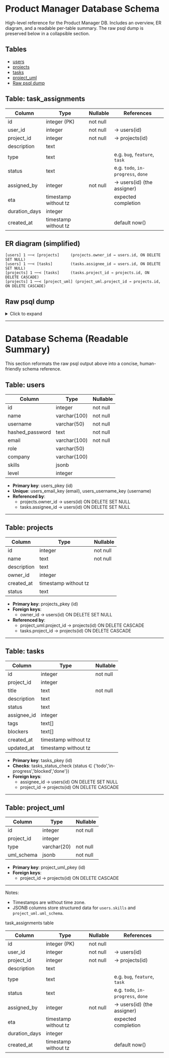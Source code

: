 # Product Manager Database Schema

High-level reference for the Product Manager DB. Includes an overview, ER diagram, and a readable per-table summary. The raw psql dump is preserved below in a collapsible section.

## Tables

- [users](#table-users)
- [projects](#table-projects)
- [tasks](#table-tasks)
- [project_uml](#table-project_uml)
- [Raw psql dump](#raw-psql-dump)

## Table: task_assignments

| Column       | Type                 | Nullable | References                         |
| ------------ | -------------------- | -------- | ---------------------------------- |
| id           | integer (PK)         | not null |                                    |
| user_id      | integer              | not null | → users(id)                        |
| project_id   | integer              | not null | → projects(id)                     |
| description  | text                 |          |                                    |
| type         | text                 |          | e.g. `bug`, `feature`, `task`      |
| status       | text                 |          | e.g. `todo`, `in-progress`, `done` |
| assigned_by  | integer              | not null | → users(id) (the assigner)         |
| eta          | timestamp without tz |          | expected completion                |
| duration_days| integer              |          |                                    |
| created_at   | timestamp without tz |          | default now()                      |


## ER diagram (simplified)

```
[users] 1 ──< [projects]     (projects.owner_id → users.id, ON DELETE SET NULL)
[users] 1 ──< [tasks]        (tasks.assignee_id → users.id, ON DELETE SET NULL)
[projects] 1 ──< [tasks]     (tasks.project_id → projects.id, ON DELETE CASCADE)
[projects] 1 ──< [project_uml] (project_uml.project_id → projects.id, ON DELETE CASCADE)
```

## Raw psql dump

<details>
<summary>Click to expand</summary>
<br>

                                        Table "public.users"
     Column      |          Type          | Collation | Nullable |              Default              
-----------------+------------------------+-----------+----------+-----------------------------------
 id              | integer                |           | not null | nextval('users_id_seq'::regclass)
 name            | character varying(100) |           | not null | 
 username        | character varying(50)  |           | not null | 
 hashed_password | text                   |           | not null | 
 email           | character varying(100) |           | not null | 
 role            | character varying(50)  |           |          | 'user'::character varying
 company         | character varying(100) |           |          | 
 skills          | jsonb                  |           |          | 
Indexes:
    "users_pkey" PRIMARY KEY, btree (id)
    "users_email_key" UNIQUE CONSTRAINT, btree (email)
    "users_username_key" UNIQUE CONSTRAINT, btree (username)
Referenced by:
    TABLE "projects" CONSTRAINT "projects_owner_id_fkey" FOREIGN KEY (owner_id) REFERENCES users(id) ON DELETE SET NULL
    TABLE "tasks" CONSTRAINT "tasks_assignee_id_fkey" FOREIGN KEY (assignee_id) REFERENCES users(id) ON DELETE SET NULL



                                         Table "public.projects"
   Column    |            Type             | Collation | Nullable |               Default                
-------------+-----------------------------+-----------+----------+--------------------------------------
 id          | integer                     |           | not null | nextval('projects_id_seq'::regclass)
 name        | text                        |           | not null | 
 description | text                        |           |          | 
 owner_id    | integer                     |           |          | 
 created_at  | timestamp without time zone |           |          | now()
 status      | text                        |           |          | 'active'::text
 lead        | integer                     |           |          |  
Indexes:
    "projects_pkey" PRIMARY KEY, btree (id)
Foreign-key constraints:
    "projects_owner_id_fkey" FOREIGN KEY (owner_id) REFERENCES users(id) ON DELETE SET NULL
Referenced by:
    TABLE "project_uml" CONSTRAINT "project_uml_project_id_fkey" FOREIGN KEY (project_id) REFERENCES projects(id) ON DELETE CASCADE
    TABLE "tasks" CONSTRAINT "tasks_project_id_fkey" FOREIGN KEY (project_id) REFERENCES projects(id) ON DELETE CASCADE



                                         Table "public.tasks"
   Column    |            Type             | Collation | Nullable |              Default              
-------------+-----------------------------+-----------+----------+-----------------------------------
 id          | integer                     |           | not null | nextval('tasks_id_seq'::regclass)
 project_id  | integer                     |           |          | 
 title       | text                        |           | not null | 
 description | text                        |           |          | 
 status      | text                        |           |          | 'todo'::text
 assignee_id | integer                     |           |          | 
 tags        | text[]                      |           |          | 
 blockers    | text[]                      |           |          | 
 created_at  | timestamp without time zone |           |          | now()
 updated_at  | timestamp without time zone |           |          | now()
Indexes:
    "tasks_pkey" PRIMARY KEY, btree (id)
Check constraints:
    "tasks_status_check" CHECK (status = ANY (ARRAY['todo'::text, 'in-progress'::text, 'blocked'::text, 'done'::text]))
Foreign-key constraints:
    "tasks_assignee_id_fkey" FOREIGN KEY (assignee_id) REFERENCES users(id) ON DELETE SET NULL
    "tasks_project_id_fkey" FOREIGN KEY (project_id) REFERENCES projects(id) ON DELETE CASCADE

                                     Table "public.project_uml"
   Column   |         Type          | Collation | Nullable |                 Default                 
------------+-----------------------+-----------+----------+-----------------------------------------
 id         | integer               |           | not null | nextval('project_uml_id_seq'::regclass)
 project_id | integer               |           |          | 
 type       | character varying(20) |           | not null | 
 uml_schema | jsonb                 |           | not null | 
Indexes:
    "project_uml_pkey" PRIMARY KEY, btree (id)
Foreign-key constraints:
    "project_uml_project_id_fkey" FOREIGN KEY (project_id) REFERENCES projects(id) ON DELETE CASCADE

</details>

---

# Database Schema (Readable Summary)

This section reformats the raw psql output above into a concise, human-friendly schema reference.

## Table: users

| Column          | Type                   | Nullable |
|-----------------|------------------------|----------|
| id              | integer                | not null |
| name            | varchar(100)           | not null |
| username        | varchar(50)            | not null |
| hashed_password | text                   | not null |
| email           | varchar(100)           | not null |
| role            | varchar(50)            |          |
| company         | varchar(100)           |          |
| skills          | jsonb                  |          |
| level           | integer                |          |

- __Primary key__: users_pkey (id)
- __Unique__: users_email_key (email), users_username_key (username)
- __Referenced by__:
  - projects.owner_id → users(id) ON DELETE SET NULL
  - tasks.assignee_id → users(id) ON DELETE SET NULL

---

## Table: projects

| Column     | Type                     | Nullable |
|------------|---------------------------|----------|
| id         | integer                  | not null |
| name       | text                     | not null |
| description| text                     |          |
| owner_id   | integer                  |          |
| created_at | timestamp without tz     |          |
| status     | text                     |          |

- __Primary key__: projects_pkey (id)
- __Foreign keys__:
  - owner_id → users(id) ON DELETE SET NULL
- __Referenced by__:
  - project_uml.project_id → projects(id) ON DELETE CASCADE
  - tasks.project_id → projects(id) ON DELETE CASCADE

---

## Table: tasks

| Column     | Type                     | Nullable |
|------------|---------------------------|----------|
| id         | integer                  | not null |
| project_id | integer                  |          |
| title      | text                     | not null |
| description| text                     |          |
| status     | text                     |          |
| assignee_id| integer                  |          |
| tags       | text[]                   |          |
| blockers   | text[]                   |          |
| created_at | timestamp without tz     |          |
| updated_at | timestamp without tz     |          |

- __Primary key__: tasks_pkey (id)
- __Checks__: tasks_status_check (status ∈ {'todo','in-progress','blocked','done'})
- __Foreign keys__:
  - assignee_id → users(id) ON DELETE SET NULL
  - project_id → projects(id) ON DELETE CASCADE

---

## Table: project_uml

| Column     | Type             | Nullable |
|------------|------------------|----------|
| id         | integer          | not null |
| project_id | integer          |          |
| type       | varchar(20)      | not null |
| uml_schema | jsonb            | not null |

- __Primary key__: project_uml_pkey (id)
- __Foreign keys__:
  - project_id → projects(id) ON DELETE CASCADE

---

Notes:
- Timestamps are without time zone.
- JSONB columns store structured data for `users.skills` and `project_uml.uml_schema`.

task_assignments table

| Column       | Type                 | Nullable | References                         |
| ------------ | -------------------- | -------- | ---------------------------------- |
| id           | integer (PK)         | not null |                                    |
| user_id      | integer              | not null | → users(id)                        |
| project_id   | integer              | not null | → projects(id)                     |
| description  | text                 |          |                                    |
| type         | text                 |          | e.g. `bug`, `feature`, `task`      |
| status       | text                 |          | e.g. `todo`, `in-progress`, `done` |
| assigned_by  | integer              | not null | → users(id) (the assigner)         |
| eta          | timestamp without tz |          | expected completion                |
| duration_days| integer              |          |                                    |
| created_at   | timestamp without tz |          | default now()                      |

